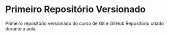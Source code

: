 # Primeiro Repositório Versionado
 Primeiro repositório versionado do curso de Git e GitHub
 Repositório criado durante a aula.
